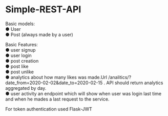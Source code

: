 # Simple-REST-API
Basic models:<br />
● User<br />
● Post (always made by a user)<br />

Basic Features:<br />
● user signup<br />
● user login<br />
● post creation<br />
● post like<br />
● post unlike<br />
● analytics about how many likes was made.Url
/analitics/?date_from=2020-02-02&date_to=2020-02-15 . API should return analytics aggregated
by day.<br />
● user activity an endpoint which will show when user was login last time and when he mades a last
request to the service.<br />

For token authentication used Flask-JWT
